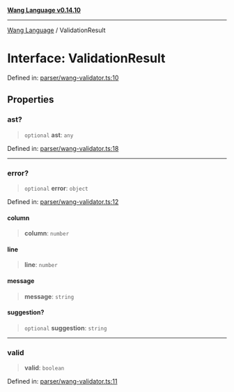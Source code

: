[**Wang Language v0.14.10**](../README.md)

***

[Wang Language](../globals.md) / ValidationResult

# Interface: ValidationResult

Defined in: [parser/wang-validator.ts:10](https://github.com/artpar/wang/blob/914dd143e8b6182e76382164a1f196c5d1006f9d/src/parser/wang-validator.ts#L10)

## Properties

### ast?

> `optional` **ast**: `any`

Defined in: [parser/wang-validator.ts:18](https://github.com/artpar/wang/blob/914dd143e8b6182e76382164a1f196c5d1006f9d/src/parser/wang-validator.ts#L18)

***

### error?

> `optional` **error**: `object`

Defined in: [parser/wang-validator.ts:12](https://github.com/artpar/wang/blob/914dd143e8b6182e76382164a1f196c5d1006f9d/src/parser/wang-validator.ts#L12)

#### column

> **column**: `number`

#### line

> **line**: `number`

#### message

> **message**: `string`

#### suggestion?

> `optional` **suggestion**: `string`

***

### valid

> **valid**: `boolean`

Defined in: [parser/wang-validator.ts:11](https://github.com/artpar/wang/blob/914dd143e8b6182e76382164a1f196c5d1006f9d/src/parser/wang-validator.ts#L11)
